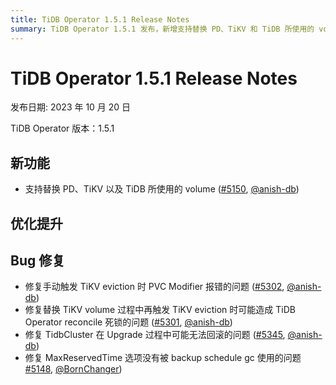 ```yaml
---
title: TiDB Operator 1.5.1 Release Notes
summary: TiDB Operator 1.5.1 发布，新增支持替换 PD、TiKV 和 TiDB 所使用的 volume。修复了多个 Bug，包括手动触发 TiKV eviction 时 PVC Modifier 报错的问题，替换 TiKV volume 过程中再触发 TiKV eviction 时可能造成 TiDB Operator reconcile 死锁的问题，TidbCluster 在 Upgrade 过程中可能无法回滚的问题，以及 MaxReservedTime 选项没有被 backup schedule gc 使用的问题。
---
```


# TiDB Operator 1.5.1 Release Notes

发布日期: 2023 年 10 月 20 日

TiDB Operator 版本：1.5.1

## 新功能

- 支持替换 PD、TiKV 以及 TiDB 所使用的 volume ([#5150](https://github.com/pingcap/tidb-operator/pull/5150), [@anish-db](https://github.com/anish-db))

## 优化提升

## Bug 修复

- 修复手动触发 TiKV eviction 时 PVC Modifier 报错的问题 ([#5302](https://github.com/pingcap/tidb-operator/pull/5302), [@anish-db](https://github.com/anish-db))
- 修复替换 TiKV volume 过程中再触发 TiKV eviction 时可能造成 TiDB Operator reconcile 死锁的问题 ([#5301](https://github.com/pingcap/tidb-operator/pull/5301), [@anish-db](https://github.com/anish-db))
- 修复 TidbCluster 在 Upgrade 过程中可能无法回滚的问题 ([#5345](https://github.com/pingcap/tidb-operator/pull/5345), [@anish-db](https://github.com/anish-db))
- 修复 MaxReservedTime 选项没有被 backup schedule gc 使用的问题 [#5148](https://github.com/pingcap/tidb-operator/pull/5148), [@BornChanger](https://github.com/BornChanger))
